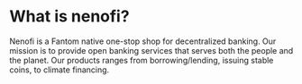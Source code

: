 # What is nenofi?

Nenofi is a Fantom native one-stop shop for decentralized banking. Our mission is to provide open banking services that serves both the people and the planet. Our products ranges from borrowing/lending, issuing stable coins, to climate financing.

